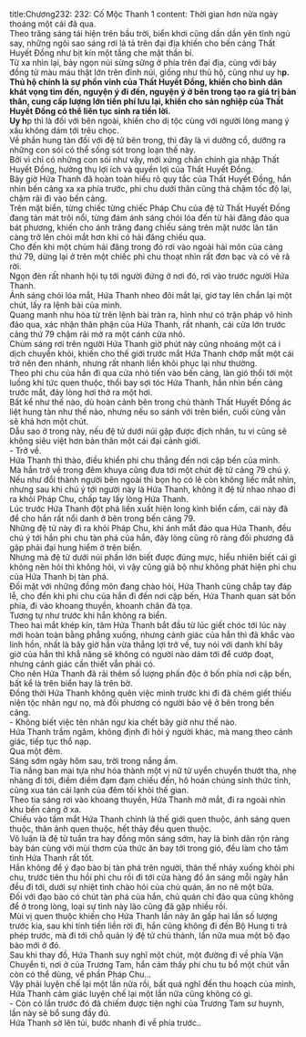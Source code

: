 title:Chương232: 232: Cố Mộc Thanh 1
content:
Thời gian hơn nửa ngày thoáng một cái đã qua.<br>Theo trăng sáng tái hiện trên bầu trời, biển khơi cũng dần dần yên tĩnh ngủ say, những ngôi sao sáng rơi lả tả trên đại địa khiến cho bến cảng Thất Huyết Đồng như bịt kín một tầng che mặt thần bí.<br>Từ xa nhìn lại, bảy ngọn núi sừng sững ở phía trên đại địa, cùng với bảy đồng tử màu máu thật lớn trên đỉnh núi, giống như thủ hộ, cũng như uy h**p.<br>Thủ hộ chính là sự phồn vinh của Thất Huyết Đồng, khiến cho bình dân khát vọng tìm đến, nguyện ý đi đến, nguyện ý ở bên trong tạo ra giá trị bản thân, cung cấp lượng lớn tiền phí lưu lại, khiến cho sản nghiệp của Thất Huyết Đồng có thể liên tục sinh ra tiền lời.<br>Uy h**p thì là đối với bên ngoài, khiến cho dị tộc cùng với người lòng mang ý xấu không dám tới trêu chọc.<br>Về phần hung tàn đối với đệ tử bên trong, thì đây là vì dưỡng cổ, dưỡng ra những con sói có thể sống sót trong loạn thế này.<br>Bởi vì chỉ có những con sói như vậy, mới xứng chân chính gia nhập Thất Huyết Đồng, hưởng thụ lợi ích và quyền lợi của Thất Huyết Đồng.<br>Bây giờ Hứa Thanh đã hoàn toàn hiểu rõ quy tắc của Thất Huyết Đồng, hắn nhìn bến cảng xa xa phía trước, phi chu dưới thân cũng thả chậm tốc độ lại, chậm rãi đi vào bến cảng.<br>Trên mặt biển, từng chiếc từng chiếc Pháp Chu của đệ tử Thất Huyết Đồng đang tản mát trôi nổi, từng đám ánh sáng chói lóa đến từ hải đăng đảo qua bát phương, khiến cho ánh trăng đang chiếu sáng trên mặt nước lăn tăn càng trở lên chói mắt hơn khi có hải đăng chiếu qua.<br>Cho đến khi một chùm hải đăng trong đó rơi vào ngoài hải môn của cảng thứ 79, dừng lại ở trên một chiếc phi chu thoạt nhìn rất đơn bạc và có vẻ rã rời.<br>Ngọn đèn rất nhanh hội tụ tới người đứng ở nơi đó, rơi vào trước người Hứa Thanh.<br>Ánh sáng chói lóa mắt, Hứa Thanh nheo đôi mắt lại, giơ tay lên chắn lại một chút, lấy ra lệnh bài của mình.<br>Quang manh nhu hòa từ trên lệnh bài tràn ra, hình như có trận pháp vô hình đảo qua, xác nhận thân phận của Hứa Thanh, rất nhanh, cái cửa lớn trước cảng thứ 79 chậm rãi mở ra một cánh cửa nhỏ.<br>Chùm sáng rơi trên người Hứa Thanh giờ phút này cũng nhoáng một cá i dịch chuyển khỏi, khiến cho thế giới trước mắt Hứa Thanh chớp mắt một cái trở nên đen nhánh, nhưng rất nhanh liền khôi phục lại như thường.<br>Theo phi chu của hắn đi qua cửa nhỏ tiến vào bến cảng, làn gió thổi tới một luồng khí tức quen thuộc, thổi bay sợi tóc Hứa Thanh, hắn nhìn bến cảng trước mắt, đáy lòng hơi thở ra một hơi.<br>Bất kể như thế nào, dù hoàn cảnh bên trong chủ thành Thất Huyết Đồng ác liệt hung tàn như thế nào, nhưng nếu so sánh với trên biển, cuối cùng vẫn sẽ khá hơn một chút.<br>Dẫu sao ở trong này, nếu đệ tử dưới núi gặp được địch nhân, tu vi cũng sẽ không siêu việt hơn bản thân một cái đại cảnh giới.<br>- Trở về.<br>Hứa Thanh thì thào, điều khiển phi chu thẳng đến nơi cập bến của mình.<br>Mà hắn trở về trong đêm khuya cũng đưa tới một chút đệ tử cảng 79 chú ý.<br>Nếu như đổi thành người bên ngoài thì bọn họ có lẽ còn không liếc mắt nhìn, nhưng sau khi chú ý tới người này là Hứa Thanh, không ít đệ tử nhao nhao đi ra khỏi Pháp Chu, chấp tay lấy lòng Hứa Thanh.<br>Lúc trước Hứa Thanh đột phá liền xuất hiện long kình biển cấm, cái này đã để cho hắn rất nổi danh ở bên trong bến cảng 79.<br>Những đệ tử này đi ra khỏi Pháp Chu, khi ánh mắt đảo qua Hứa Thanh, đều chú ý tới hắn phi chu tàn phá của hắn, đáy lòng cũng rõ ràng đối phương đã gặp phải đại hung hiểm ở trên biển.<br>Nhưng mà đệ tử dưới núi phần lớn biết được đúng mực, hiểu nhiên biết cái gì không nên hỏi thì không hỏi, vì vậy cũng giả bộ như không phát hiện phi chu của Hứa Thanh bị tàn phá.<br>Đối mặt với những đồng môn đang chào hỏi, Hứa Thanh cũng chắp tay đáp lễ, cho đến khi phi chu của hắn đi đến nơi cập bến, Hứa Thanh quan sát bốn phía, đi vào khoang thuyền, khoanh chân đả tọa.<br>Tương tự như trước khi hắn không ra biển.<br>Theo hai mắt khép kín, tâm Hứa Thanh bắt đầu từ lúc giết chóc tới lúc này mới hoàn toàn bằng phẳng xuống, nhưng cảnh giác của hắn thì đã khắc vào linh hồn, nhất là bây giờ hắn vừa thắng lợi trở về, tuy nói với danh khí bây giờ của hắn thì khẳ năng sẽ không có người nào dám tới để cướp đoạt, nhưng cảnh giác cần thiết vẫn phải có.<br>Cho nên Hứa Thanh đã rải thêm số lượng phấn độc ở bốn phía nơi cập bến, bất kể là trên biển hay là trên bờ.<br>Đồng thời Hứa Thanh không quên việc mình trước khi đi đã chém giết thiếu niện tộc nhân ngư nọ, mà đối phương có người bảo vệ ở bên trong bến cảng.<br>- Không biết việc tên nhân ngư kia chết bây giờ như thế nào.<br>Hứa Thanh trầm ngâm, không định đi hỏi ý người khác, mà mang theo cảnh giác, tiếp tục thổ nạp.<br>Qua một đêm.<br>Sáng sớm ngày hôm sau, trời trong nắng ấm.<br>Tia nắng ban mai tựa như hóa thành một vị nữ tử uyển chuyển thướt tha, nhẹ nhàng đi tới, điềm điềm đạm đạm chiếu đến, hô hoán chúng sinh thức tỉnh, cũng xua tán cái lạnh của đêm tối khỏi thế gian.<br>Theo tia sáng rơi vào khoang thuyền, Hứa Thanh mở mắt, đi ra ngoài nhìn khu bến cảng ở xa.<br>Chiếu vào tầm mắt Hứa Thanh chính là thế giới quen thuộc, ánh sáng quen thuộc, thân ảnh quen thuộc, hết thảy đều quen thuộc.<br>Vô luận là đệ tử tuần tra hay đồng môn sáng sớm, hay là bình dân rộn ràng bày bán cùng với mùi thơm của thức ăn bay tới trong gió, đều làm cho tâm tình Hứa Thanh rất tốt.<br>Hắn không để ý đạo bào bị tàn phá trên người, thân thể nhảy xuống khỏi phi chu, trước tiên thu hồi phi chu rồi đi tới cửa hàng đồ ăn sáng mỗi ngày hắn đều đi tới, dưới sự nhiệt tình chào hỏi của chủ quán, ăn no nê một bữa.<br>Đối với đạo bào có chút tàn phá của hắn, chủ quán chỉ đảo qua cũng không để ở trong lòng, loại sự tình này lão cũng đã gặp nhiều rồi.<br>Mùi vị quen thuộc khiến cho Hứa Thanh lần này ăn gấp hai lần số lượng trước kia, sau khi tính tiền liền rời đi, hắn cũng không đi đến Bộ Hung ti trả phép trước, mà đi tới chỗ quản lý đệ tử chủ thành, lần nữa mua một bộ đạo bào mới ở đó.<br>Sau khi thay đồ, Hứa Thanh suy nghĩ một chút, một đường đi về phía Vận Chuyển ti, nơi ở của Trương Tam, hắn cảm thấy phi chu tu bổ một chút vẫn còn có thể dùng, về phần Pháp Chu...<br>Vậy phải luyện chế lại một lần nữa rồi, bất quá nghĩ đến thu hoạch của mình, Hứa Thanh cảm giác luyện chế lại một lần nữa cũng không có gì.<br>- Còn có lần trước đó đã chiếm được tiện nghi của Trương Tam sư huynh, lần này sẽ bổ sung đầy đủ.<br>Hứa Thanh sờ lên túi, bước nhanh đi về phía trước..<br>